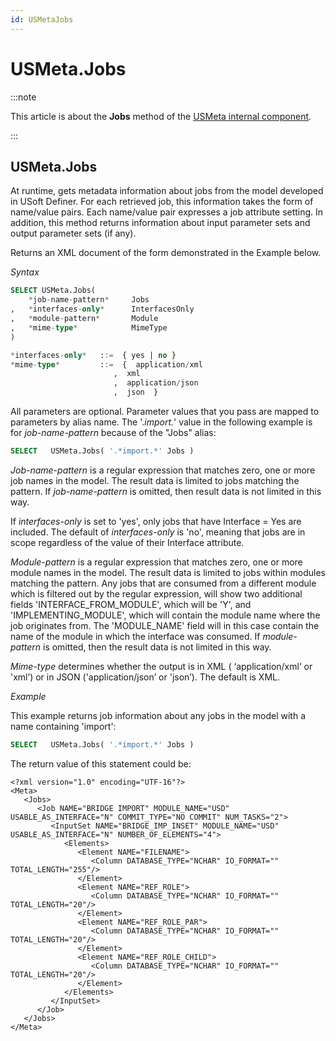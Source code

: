 ```yaml
---
id: USMetaJobs
---
```


# USMeta.Jobs




:::note

This article is about the **Jobs** method of the [USMeta internal component](/docs/Extensions/USMeta_internal_component).

:::

## **USMeta.Jobs**

At runtime, gets metadata information about jobs from the model developed in USoft Definer.
For each retrieved job, this information takes the form of name/value pairs. Each name/value pair expresses a job attribute setting. In addition, this method returns information about input parameter sets and output parameter sets (if any).

Returns an XML document of the form demonstrated in the Example below.

*Syntax*

```sql
SELECT USMeta.Jobs(
    *job-name-pattern*     Jobs
,   *interfaces-only*      InterfacesOnly
,   *module-pattern*       Module
,   *mime-type*            MimeType
)

*interfaces-only*   ::=  { yes | no }
*mime-type*         ::=  {  application/xml
                       ,  xml
                       ,  application/json
                       ,  json  }

```

All parameters are optional. Parameter values that you pass are mapped to parameters by alias name. The '.*import.*' value in the following example is for *job-name-pattern* because of the "Jobs" alias:

```sql
SELECT   USMeta.Jobs( '.*import.*' Jobs )
```

*Job-name-pattern* is a regular expression that matches zero, one or more job names in the model. The result data is limited to jobs matching the pattern. If *job-name-pattern* is omitted, then result data is not limited in this way.

If *interfaces-only* is set to 'yes', only jobs that have Interface = Yes are included. The default of *interfaces-only* is 'no', meaning that jobs are in scope regardless of the value of their Interface attribute.

*Module-pattern* is a regular expression that matches zero, one or more module names in the model. The result data is limited to jobs within modules matching the pattern. Any jobs that are consumed from a different module which is filtered out by the regular expression, will show two additional fields 'INTERFACE_FROM_MODULE', which will be 'Y', and 'IMPLEMENTING_MODULE', which will contain the module name where the job originates from. The 'MODULE_NAME' field will in this case contain the name of the module in which the interface was consumed. If *module-pattern* is omitted, then the result data is not limited in this way.

*Mime-type* determines whether the output is in XML ( ‘application/xml‘ or 'xml’) or in JSON ('application/json’ or 'json’). The default is XML.

*Example*

This example returns job information about any jobs in the model with a name containing 'import':

```sql
SELECT   USMeta.Jobs( '.*import.*' Jobs )
```

The return value of this statement could be:

```language-xml
<?xml version="1.0" encoding="UTF-16"?>
<Meta>
   <Jobs>
      <Job NAME="BRIDGE IMPORT" MODULE_NAME="USD" USABLE_AS_INTERFACE="N" COMMIT_TYPE="NO COMMIT" NUM_TASKS="2">
         <InputSet NAME="BRIDGE_IMP_INSET" MODULE_NAME="USD" USABLE_AS_INTERFACE="N" NUMBER_OF_ELEMENTS="4">
            <Elements>
               <Element NAME="FILENAME">
                  <Column DATABASE_TYPE="NCHAR" IO_FORMAT="" TOTAL_LENGTH="255"/>
               </Element>
               <Element NAME="REF_ROLE">
                  <Column DATABASE_TYPE="NCHAR" IO_FORMAT="" TOTAL_LENGTH="20"/>
               </Element>
               <Element NAME="REF_ROLE_PAR">
                  <Column DATABASE_TYPE="NCHAR" IO_FORMAT="" TOTAL_LENGTH="20"/>
               </Element>
               <Element NAME="REF_ROLE_CHILD">
                  <Column DATABASE_TYPE="NCHAR" IO_FORMAT="" TOTAL_LENGTH="20"/>
               </Element>
            </Elements>
         </InputSet>
      </Job>
   </Jobs>
</Meta>
```

 